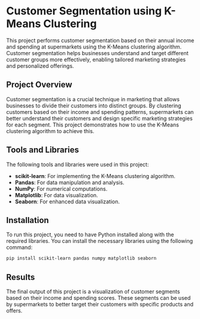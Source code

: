 # Customer Segmentation using K-Means Clustering

This project performs customer segmentation based on their annual income and spending at supermarkets using the K-Means clustering algorithm. Customer segmentation helps businesses understand and target different customer groups more effectively, enabling tailored marketing strategies and personalized offerings.

## Project Overview

Customer segmentation is a crucial technique in marketing that allows businesses to divide their customers into distinct groups. By clustering customers based on their income and spending patterns, supermarkets can better understand their customers and design specific marketing strategies for each segment. This project demonstrates how to use the K-Means clustering algorithm to achieve this.

## Tools and Libraries

The following tools and libraries were used in this project:

- **scikit-learn**: For implementing the K-Means clustering algorithm.
- **Pandas**: For data manipulation and analysis.
- **NumPy**: For numerical computations.
- **Matplotlib**: For data visualization.
- **Seaborn**: For enhanced data visualization.

## Installation

To run this project, you need to have Python installed along with the required libraries. You can install the necessary libraries using the following command:

```bash
pip install scikit-learn pandas numpy matplotlib seaborn
```

## Results
The final output of this project is a visualization of customer segments based on their income and spending scores. These segments can be used by supermarkets to better target their customers with specific products and offers.
